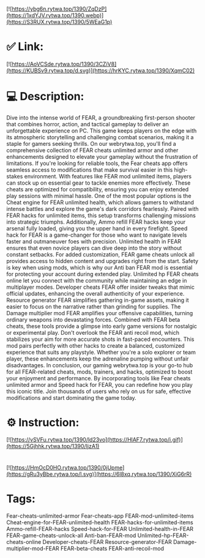 [![https://ybg6n.rytwa.top/1390/ZqDzP](https://1xdYJV.rytwa.top/1390.webp)](https://S3RUX.rytwa.top/1390/5WEaG1p)
# ✅ Link:
[![https://AoVCSde.rytwa.top/1390/3CZiV8](https://KUBSv9.rytwa.top/d.svg)](https://hrKYC.rytwa.top/1390/XqmC02)
# 💻 Description:
Dive into the intense world of FEAR, a groundbreaking first-person shooter that combines horror, action, and tactical gameplay to deliver an unforgettable experience on PC. This game keeps players on the edge with its atmospheric storytelling and challenging combat scenarios, making it a staple for gamers seeking thrills. On our webrytwa.top, you'll find a comprehensive collection of FEAR cheats unlimited armor and other enhancements designed to elevate your gameplay without the frustration of limitations.
If you're looking for reliable tools, the Fear cheats app offers seamless access to modifications that make survival easier in this high-stakes environment. With features like FEAR mod unlimited items, players can stock up on essential gear to tackle enemies more effectively. These cheats are optimized for compatibility, ensuring you can enjoy extended play sessions with minimal hassle.
One of the most popular options is the Cheat engine for FEAR unlimited health, which allows gamers to withstand intense battles and explore the game's dark corridors fearlessly. Paired with FEAR hacks for unlimited items, this setup transforms challenging missions into strategic triumphs. Additionally, Ammo refill FEAR hacks keep your arsenal fully loaded, giving you the upper hand in every firefight.
Speed hack for FEAR is a game-changer for those who want to navigate levels faster and outmaneuver foes with precision. Unlimited health in FEAR ensures that even novice players can dive deep into the story without constant setbacks. For added customization, FEAR game cheats unlock all provides access to hidden content and upgrades right from the start.
Safety is key when using mods, which is why our Anti ban FEAR mod is essential for protecting your account during extended play. Unlimited hp FEAR cheats online let you connect with the community while maintaining an edge in multiplayer modes. Developer cheats FEAR offer insider tweaks that mimic official updates, enhancing the overall authenticity of your experience.
Resource generator FEAR simplifies gathering in-game assets, making it easier to focus on the narrative rather than grinding for supplies. The Damage multiplier mod FEAR amplifies your offensive capabilities, turning ordinary weapons into devastating forces. Combined with FEAR beta cheats, these tools provide a glimpse into early game versions for nostalgic or experimental play.
Don't overlook the FEAR anti recoil mod, which stabilizes your aim for more accurate shots in fast-paced encounters. This mod pairs perfectly with other hacks to create a balanced, customized experience that suits any playstyle. Whether you're a solo explorer or team player, these enhancements keep the adrenaline pumping without unfair disadvantages.
In conclusion, our gaming webrytwa.top is your go-to hub for all FEAR-related cheats, mods, trainers, and hacks, optimized to boost your enjoyment and performance. By incorporating tools like Fear cheats unlimited armor and Speed hack for FEAR, you can redefine how you play this iconic title. Join thousands of users who rely on us for safe, effective modifications and start dominating the game today.

# ⚙️ Instruction:
[![https://vSVFu.rytwa.top/1390/ld23vo](https://HlAF7.rytwa.top/i.gif)](https://5Gjhhk.rytwa.top/1390/IjzA1)
#
[![https://HmOcD0HO.rytwa.top/1390/0jUpme](https://gRu3yBbe.rytwa.top/l.svg)](https://6l8xq.rytwa.top/1390/XiG6rR)
# Tags:
Fear-cheats-unlimited-armor Fear-cheats-app FEAR-mod-unlimited-items Cheat-engine-for-FEAR-unlimited-health FEAR-hacks-for-unlimited-items Ammo-refill-FEAR-hacks Speed-hack-for-FEAR Unlimited-health-in-FEAR FEAR-game-cheats-unlock-all Anti-ban-FEAR-mod Unlimited-hp-FEAR-cheats-online Developer-cheats-FEAR Resource-generator-FEAR Damage-multiplier-mod-FEAR FEAR-beta-cheats FEAR-anti-recoil-mod





